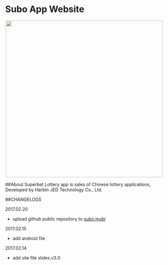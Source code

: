 # Subo App Website

<p align="center"><a href="http://subo.mobi" target="_blank"><img width="500"src="http://subo.mobi/assets/img/iphones-35.png"></a></p>

##About
Superbet Lottery app is sales of Chinese lottery applications,
Developed by Harbin JED Technology Co., Ltd.

##CHANGELOGS

2017.02.20
- upload github public repository to [subo.mobi](https://github.com/Superbet/subo.mobi)

2017.02.15
- add android file

2017.02.14
- add site file slides.v3.0
